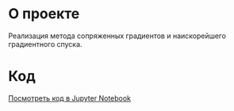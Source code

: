 # О проекте

Реализация метода сопряженных градиентов и наискорейшего градиентного спуска.

# Код

[Посмотреть код в Jupyter Notebook](gradients-решение.ipynb)
